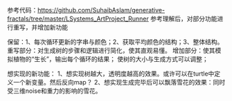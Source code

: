 参考代码：https://github.com/SuhaibAslam/generative-fractals/tree/master/LSystems_ArtProject_Runner
参考理解后，对部分功能进行重写，并增加新功能

保留：1、每次循环更新的字串与颜色；2、获取平均颜色的结构；3、整体结构。
重写部分：对生成树的步骤和逻辑进行简化，使其直观易懂。
增加部分：使其模拟植物的“生长”，输出每个循环的结果；
          使树的大小与生成方式可以调整；


想实现的新功能：
1、想实现树越大，透明度越高的效果。或许可以在turtle中定义一个新变量。然后反向map？
2、想实现生成完毕后可以飘落雪花的效果：同时受三维noise和重力的影响的雪花。
